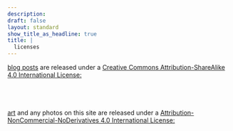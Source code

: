```yaml
---
description:
draft: false
layout: standard
show_title_as_headline: true
title: |
  licenses
---
```


[blog posts](/blog/) are released under a [Creative Commons Attribution-ShareAlike 4.0 International License:](http://creativecommons.org/licenses/by-sa/4.0/)  
</br>
<i class="fab fa-creative-commons fa-2x"></i><i class="fab fa-creative-commons-by fa-2x"></i><i class="fab fa-creative-commons-sa fa-2x"></i>
</br>
</br>
</br>
[art](/project/) and any photos on this site are released under a [Attribution-NonCommercial-NoDerivatives 4.0 International License:](https://creativecommons.org/licenses/by-nc-nd/4.0/)  
</br>
<i class="fab fa-creative-commons fa-2x"></i><i class="fab fa-creative-commons-by fa-2x"></i><i class="fab fa-creative-commons-nd fa-2x"></i> <i class="fab fa-creative-commons-nc fa-2x"></i>
